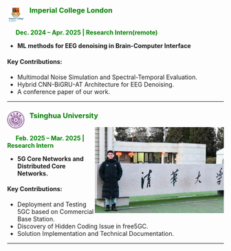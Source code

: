 ### <img src="./static/assets/img/ic.png"  alt="IC" align='left' width=40 /> $~~$  <span style="color: green;">**Imperial College London**</span>
<span style="color: green;"> <br>
$~~~~$ **Dec. 2024 – Apr. 2025 | Research Intern(remote)**</span>  

- **ML methods for EEG denoising in Brain-Computer Interface**

#### Key Contributions:  
- Multimodal Noise Simulation and Spectral-Temporal Evaluation. 
- Hybrid CNN-BiGRU-AT Architecture for EEG Denoising.  
- A conference paper of our work. 

---

### <img src="./static/assets/img/thu.png"  alt="thu" align='left' width=40 /> $~~$ <span style="color: green;">**Tsinghua University**</span>  
<span style="color: green;"><img src="./static/assets/img/meinthu.png"  alt="inthu" align='Right' width=300 /> <br>
$~~~~$ **Feb. 2025 – Mar. 2025 | Research Intern**</span>  

- **5G Core Networks and Distributed Core Networks.**

#### Key Contributions:  
- Deployment and Testing 5GC based on Commercial Base Station.
- Discovery of Hidden Coding Issue in free5GC.  
- Solution Implementation and Technical Documentation.  

---
